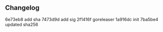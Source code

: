 

## Changelog

6e73eb8 add sha
7473d9d add sig
2f1416f goreleaser
1a916dc init
7ba5be4 updated sha256

